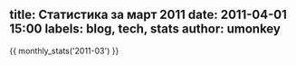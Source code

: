 title: Статистика за март 2011
date: 2011-04-01 15:00
labels: blog, tech, stats
author: umonkey
---
{{ monthly_stats('2011-03') }}

